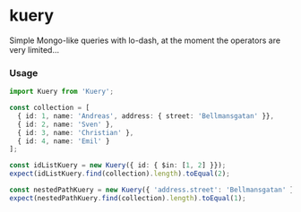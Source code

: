 # kuery

Simple Mongo-like queries with lo-dash, at the moment the operators are very limited...

### Usage
```ts
import Kuery from 'Kuery';

const collection = [
  { id: 1, name: 'Andreas', address: { street: 'Bellmansgatan' }},
  { id: 2, name: 'Sven' },
  { id: 3, name: 'Christian' },
  { id: 4, name: 'Emil' }
];

const idListKuery = new Kuery({ id: { $in: [1, 2] }});
expect(idListKuery.find(collection).length).toEqual(2);

const nestedPathKuery = new Kuery({ 'address.street': 'Bellmansgatan' });
expect(nestedPathKuery.find(collection).length).toEqual(1);
```